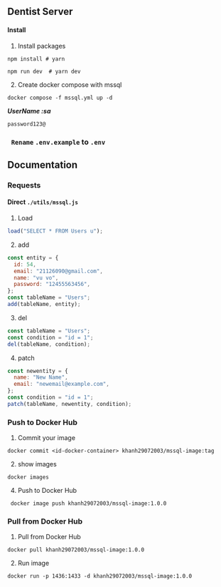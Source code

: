 ## Dentist Server

#### Install

1. Install packages

```shell
npm install # yarn
```

```shell
npm run dev  # yarn dev
```

2. Create docker compose with mssql

```shell
docker compose -f mssql.yml up -d
```

**_UserName :sa_**

```shell
password123@
```
### ` Rename` `.env.example` to `.env`
## Documentation

### Requests

#### Direct `./utils/mssql.js`

1. Load

```js
load("SELECT * FROM Users u");
```

2. add

```js
const entity = {
  id: 54,
  email: "21126090@gmail.com",
  name: "vu vo",
  password: "12455563456",
};
const tableName = "Users";
add(tableName, entity);
```

3. del

```js
const tableName = "Users";
const condition = "id = 1";
del(tableName, condition);
```

4.  patch

```js
const newentity = {
  name: "New Name",
  email: "newemail@example.com",
};
const condition = "id = 1";
patch(tableName, newentity, condition);
```
### Push to Docker Hub
1.  Commit your image
```shell
docker commit <id-docker-container> khanh29072003/mssql-image:tag
```
2. show images
```shell
docker images 
```
4. Push to Docker Hub

```shell
 docker image push khanh29072003/mssql-image:1.0.0 
```
### Pull from Docker Hub
1. Pull from Docker Hub
```shell
docker pull khanh29072003/mssql-image:1.0.0
```
2. Run image
```shell
docker run -p 1436:1433 -d khanh29072003/mssql-image:1.0.0
```
